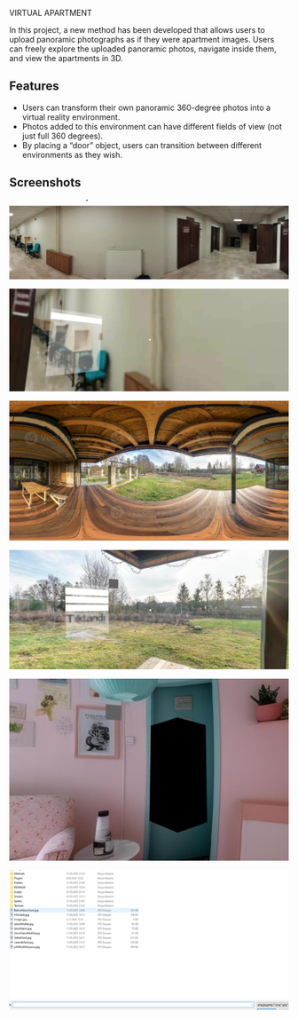 VIRTUAL APARTMENT

In this project, a new method has been developed that allows users to upload panoramic photographs as if they were apartment images. Users can freely explore the uploaded panoramic photos, navigate inside them, and view the apartments in 3D.

## Features

- Users can transform their own panoramic 360-degree photos into a virtual reality environment.
- Photos added to this environment can have different fields of view (not just full 360 degrees).
- By placing a “door” object, users can transition between different environments as they wish.

## Screenshots

![1. Environment, 90-Degree Photo, Duzce University Engineering Faculty](screenshots/1.png)

![1. Environment, In-app view of the first environment](screenshots/2.png)

![2. Environment, 360-Degree Photo, Home Veranda](screenshots/4.jpg)

![2. Environment, 360-Degree Photo, Home Veranda](screenshots/3.png)

![Door Object](screenshots/5.png)

![Selecting a Photo for the Door](screenshots/6.png)
 